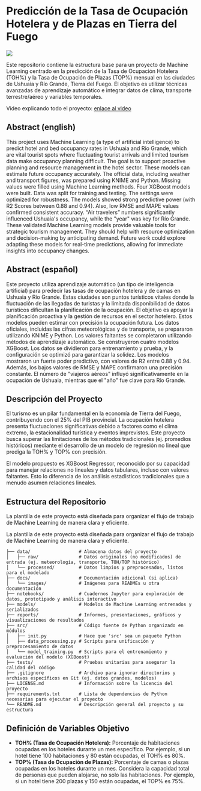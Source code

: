 # Predicción de la Tasa de Ocupación Hotelera y de Plazas en Tierra del Fuego

<a target="_blank" href="https://cookiecutter-data-science.drivendata.org/">
    <img src="https://img.shields.io/badge/CCDS-Project%20template-328F97?logo=cookiecutter" />
</a>

Este repositorio contiene la estructura base para un proyecto de Machine Learning centrado en la predicción de la Tasa de Ocupación Hotelera (TOH%) y la Tasa de Ocupación de Plazas (TOP%) mensual en las ciudades de Ushuaia y Río Grande, Tierra del Fuego. El objetivo es utilizar técnicas avanzadas de aprendizaje automático e integrar datos de clima, transporte terrestre/aéreo y variables temporales.
  
Video explicando todo el proyecto: [enlace al video](https://drive.google.com/file/d/1oyp6yUB_TXYK7mxjjqIG3RwDrH2tRaWK/view?usp=sharing)

## Abstract (english)
This project uses Machine Learning (a type of artificial intelligence) to predict hotel and bed occupancy rates in Ushuaia and Río Grande, which are vital tourist spots where fluctuating tourist arrivals and limited tourism data make occupancy planning difficult. The goal is to support proactive planning and resource management in the hotel sector. These models can estimate future occupancy accurately. The official data, including weather and transport figures, was prepared using KNIME and Python. Missing values were filled using Machine Learning methods. Four XGBoost models were built. Data was split for training and testing. The settings were optimized for robustness. The models showed strong predictive power (with R2 Scores between 0.88 and 0.94). Also, low RMSE and MAPE values confirmed consistent accuracy. “Air travelers” numbers significantly influenced Ushuaia's occupancy, while the "year" was key for Río Grande. These validated Machine Learning models provide valuable tools for strategic tourism management. They should help with resource optimization and decision-making by anticipating demand. Future work could explore adapting these models for real-time predictions, allowing for immediate insights into occupancy changes.

## Abstract (español)
Este proyecto utiliza aprendizaje automático (un tipo de inteligencia artificial) para predecir las tasas de ocupación hotelera y de camas en Ushuaia y Río Grande. Estas ciudades son puntos turísticos vitales donde la fluctuación de las llegadas de turistas y la limitada disponibilidad de datos turísticos dificultan la planificación de la ocupación. El objetivo es apoyar la planificación proactiva y la gestión de recursos en el sector hotelero. Estos modelos pueden estimar con precisión la ocupación futura. Los datos oficiales, incluidas las cifras meteorológicas y de transporte, se prepararon utilizando KNIME y Python. Los valores faltantes se completaron utilizando métodos de aprendizaje automático. Se construyeron cuatro modelos XGBoost. Los datos se dividieron para entrenamiento y prueba, y la configuración se optimizó para garantizar la solidez. 
Los modelos mostraron un fuerte poder predictivo, con valores de R2 entre 0.88 y 0.94. Además, los bajos valores de RMSE y MAPE confirmaron una precisión constante. El número de "viajeros aéreos" influyó significativamente en la ocupación de Ushuaia, mientras que el "año" fue clave para Río Grande.

## Descripción del Proyecto

El turismo es un pilar fundamental en la economía de Tierra del Fuego, contribuyendo con el 25% del PIB provincial. La ocupación hotelera presenta fluctuaciones significativas debido a factores como el clima extremo, la estacionalidad turística y eventos imprevistos. Este proyecto busca superar las limitaciones de los métodos tradicionales (ej. promedios históricos) mediante el desarrollo de un modelo de regresión no lineal que prediga la TOH% y TOP% con precisión.

El modelo propuesto es XGBoost Regressor, reconocido por su capacidad para manejar relaciones no lineales y datos tabulares, incluso con valores faltantes. Esto lo diferencia de los análisis estadísticos tradicionales que a menudo asumen relaciones lineales.


## Estructura del Repositorio

La plantilla de este proyecto está diseñada para organizar el flujo de trabajo de Machine Learning de manera clara y eficiente.

La plantilla de este proyecto está diseñada para organizar el flujo de trabajo de Machine Learning de manera clara y eficiente.

`````
├── data/                  # Almacena datos del proyecto
│   ├── raw/               # Datos originales (no modificados) de entrada (ej. meteorología, transporte, TOH/TOP histórico)
│   └── processed/         # Datos limpios y preprocesados, listos para el modelado
├── docs/                  # Documentación adicional (si aplica)
│   └── images/            # Imágenes para READMEs u otra documentación
├── notebooks/             # Cuadernos Jupyter para exploración de datos, prototipado y análisis interactivo
├── models/                # Modelos de Machine Learning entrenados y serializados
├── reports/               # Informes, presentaciones, gráficos y visualizaciones de resultados
├── src/                   # Código fuente de Python organizado en módulos
│   ├── init.py            # Hace que 'src' sea un paquete Python
│   ├── data_processing.py # Scripts para unificación y preprocesamiento de datos
│   └── model_training.py  # Scripts para el entrenamiento y evaluación del modelo (XGBoost)
├── tests/                 # Pruebas unitarias para asegurar la calidad del código
├── .gitignore             # Archivo para ignorar directorios y archivos específicos en Git (ej. datos grandes, modelos)
├── LICENSE.md             # Información sobre la licencia del proyecto
├── requirements.txt       # Lista de dependencias de Python necesarias para ejecutar el proyecto
└── README.md              # Descripción general del proyecto y su estructura
`````

## Definición de Variables Objetivo

* **TOH% (Tasa de Ocupación Hotelera):** Porcentaje de habitaciones ocupadas en los hoteles durante un mes específico. Por ejemplo, si un hotel tiene 100 habitaciones y 80 están ocupadas, el TOH% es 80%.
* **TOP% (Tasa de Ocupación de Plazas):** Porcentaje de camas o plazas ocupadas en los hoteles durante un mes. Considera la capacidad total de personas que pueden alojarse, no solo las habitaciones. Por ejemplo, si un hotel tiene 200 plazas y 150 están ocupadas, el TOP% es 75%.
